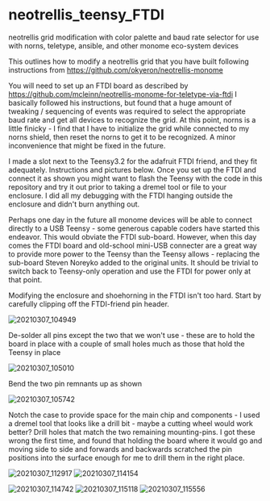 # neotrellis_teensy_FTDI
neotrellis grid modification with color palette and baud rate selector for use with norns, teletype, ansible, and other monome eco-system devices

This outlines how to modify a neotrellis grid that you have built following instructions from https://github.com/okyeron/neotrellis-monome

You will need to set up an FTDI board as described by https://github.com/mcleinn/neotrellis-monome-for-teletype-via-ftdi  I basically followed his instructions, but found that a huge amount of tweaking / sequencing of events was required to select the appropriate baud rate and get all devices to recognize the grid.  At this point, norns is a little finicky - I find that I have to initialize the grid while connected to my norns shield, then reset the norns to get it to be recognized.  A minor inconvenience that might be fixed in the future.

I made a slot next to the Teensy3.2 for the adafruit FTDI friend, and they fit adequately.  Instructions and pictures below.  Once you set up the FTDI and connect it as shown you might want to flash the Teensy with the code in this repository and try it out prior to taking a dremel tool or file to your enclosure.  I did all my debugging with the FTDI hanging outside the enclosure and didn't burn anything out.

Perhaps one day in the future all monome devices will be able to connect directly to a USB Teensy - some generous capable coders have started this endeavor.  This would obviate the FTDI sub-board.  However, when this day comes the FTDI board and old-school mini-USB connecter are a great way to provide more power to the Teensy than the Teensy allows - replacing the sub-board Steven Noreyko added to the original units.  It should be trivial to switch back to Teensy-only operation and use the FTDI for power only at that point.

Modifying the enclosure and shoehorning in the FTDI isn't too hard.  Start by carefully clipping off the FTDI-friend pin header.

![20210307_104949](https://user-images.githubusercontent.com/2180300/111909092-2127bd00-8a19-11eb-86d9-98523c6f51f2.jpg)

De-solder all pins except the two that we won't use - these are to hold the board in place with a couple of small holes much as those that hold the Teensy in place

![20210307_105010](https://user-images.githubusercontent.com/2180300/111909095-2258ea00-8a19-11eb-92a9-3b828d4f17b9.jpg)

Bend the two pin remnants up as shown 

![20210307_105742](https://user-images.githubusercontent.com/2180300/111909099-24bb4400-8a19-11eb-84fa-01a27418c6b6.jpg)

Notch the case to provide space for the main chip and components - I used a dremel tool that looks like a drill bit - maybe a cutting wheel would work better?  Drill holes that match the two remaining mounting-pins.  I got these wrong the first time, and found that holding the board where it would go and moving side to side and forwards and backwards scratched the pin positions into the surface enough for me to drill them in the right place.

![20210307_112917](https://user-images.githubusercontent.com/2180300/111909101-25ec7100-8a19-11eb-8979-ab70c5f706d7.jpg)
![20210307_114154](https://user-images.githubusercontent.com/2180300/111909103-271d9e00-8a19-11eb-9c63-844fbb061c08.jpg)

![20210307_114742](https://user-images.githubusercontent.com/2180300/111909104-284ecb00-8a19-11eb-9842-43a411320ed8.jpg)
![20210307_115118](https://user-images.githubusercontent.com/2180300/111909108-2a188e80-8a19-11eb-907b-049a86a9b7c2.jpg)
![20210307_115556](https://user-images.githubusercontent.com/2180300/111909113-2b49bb80-8a19-11eb-8512-58ec77bb3722.jpg)
